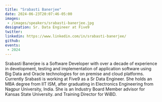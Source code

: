 ```yaml
---
title: "Srabasti Banerjee"
date: 2024-06-23T20:07:46-05:00
images: 
 - /images/speakers/srabasti-banerjee.jpg
designation: Sr. Data Engineer at Five9
twitter: 
linkedin: https://www.linkedin.com/in/srabasti-banerjee/
github: 
events:
 - 2024
---
```


Srabasti Banerjee is a Software Developer with over a decade of experience in development, testing and implementation of application software using Big Data and Oracle technologies for on premise and cloud platforms. Currently Srabasti is working at Five9 as a Sr Data Engineer. She holds an MBA degree from IIT ISM, after graduating in Electronics Engineering from Nagpur University, India. She is an Industry Board Member advisor for Kansas State University. and Training Director for WiBD.
